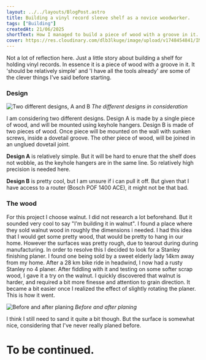 ```yaml
---
layout: ../../layouts/BlogPost.astro
title: Building a vinyl record sleeve shelf as a novice woodworker.
tags: ["Building"]
createdAt: 21/06/2025
shortText: How I managed to build a piece of wood with a groove in it.
cover: https://res.cloudinary.com/dlb3lkuge/image/upload/v1748454841/IMG_20210811_090636634_geef45.jpg
---
```


Not a lot of reflection here. Just a little story about building a shelf for holding vinyl records. In essence it is a piece of wood with a groove in it. It 'should be relatively simple' and 'I have all the tools already' are some of the clever things I've said before starting.

### Design
![Two different designs, A and B](https://res.cloudinary.com/dlb3lkuge/image/upload/v1750501375/record_holder_design_gr2di2.png)
*The different designs in consideration*

I am considering two different designs. Design A is made by a single piece of wood, and will be mounted using keyhole hangers. Design B is made of two pieces of wood. Once piece will be mounted on the wall with sunken screws, inside a dovetail groove. The other piece of wood, will be joined in an unglued dovetail joint.

**Design A** is relatively simple. But it will be hard to enure that the shelf does not wobble, as the keyhole hangers are in the same line. So relatively high precision is needed here.

**Design B** is pretty cool, but I am unsure if i can pull it off. But given that I have access to a router (Bosch POF 1400 ACE), it might not be that bad.

### The wood
For this project I choose walnut. I did not research a lot beforehand. But it sounded very cool to say "I'm building it in walnut". I found a place where they sold walnut wood in roughly the dimensions i needed. I had this idea that I would get some pretty wood, that would be pretty to hang in our home. However the surfaces was pretty rough, due to tearout during during manufacturing. In order to resolve this I decided to look for a Stanley finishing planer. I found one being sold by a sweet elderly lady 14km away from my home. After a 28 km bike ride in headwind, I now had a rusty Stanley no 4 planer. After fiddling with it and testing on some softer scrap wood, I gave it a try on the walnut. I quickly discovered that walnut is harder, and required a bit more finesse and attention to grain direction. It became a bit easier once I realized the effect of slightly rotating the planer. This is how it went.

![Before and after planing](https://res.cloudinary.com/dlb3lkuge/image/upload/v1750503351/wood_sckigo.jpg)
*Before and after planing*

I think I still need to sand it quite a bit though. But the surface is somewhat nice, considering that I've never really planed before.





# To be continued.

